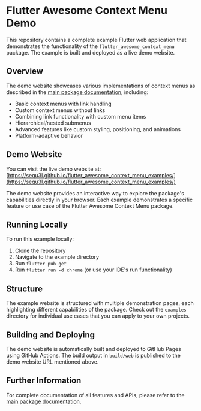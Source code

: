 # Flutter Awesome Context Menu Demo

This repository contains a complete example Flutter web application that demonstrates the functionality of the `flutter_awesome_context_menu` package. The example is built and deployed as a live demo website.

## Overview

The demo website showcases various implementations of context menus as described in the [main package documentation](https://github.com/sequ3l/flutter_awesome_context_menu/blob/main/README.md), including:

- Basic context menus with link handling
- Custom context menus without links
- Combining link functionality with custom menu items
- Hierarchical/nested submenus
- Advanced features like custom styling, positioning, and animations
- Platform-adaptive behavior

## Demo Website

You can visit the live demo website at: [https://sequ3l.github.io/flutter_awesome_context_menu_examples/](https://sequ3l.github.io/flutter_awesome_context_menu_examples/)

The demo website provides an interactive way to explore the package's capabilities directly in your browser. Each example demonstrates a specific feature or use case of the Flutter Awesome Context Menu package.

## Running Locally

To run this example locally:

1. Clone the repository
2. Navigate to the example directory
3. Run `flutter pub get`
4. Run `flutter run -d chrome` (or use your IDE's run functionality)

## Structure

The example website is structured with multiple demonstration pages, each highlighting different capabilities of the package. Check out the `examples` directory for individual use cases that you can apply to your own projects.

## Building and Deploying

The demo website is automatically built and deployed to GitHub Pages using GitHub Actions. The build output in `build/web` is published to the demo website URL mentioned above.

## Further Information

For complete documentation of all features and APIs, please refer to the [main package documentation](https://github.com/sequ3l/flutter_awesome_context_menu/blob/main/README.md).